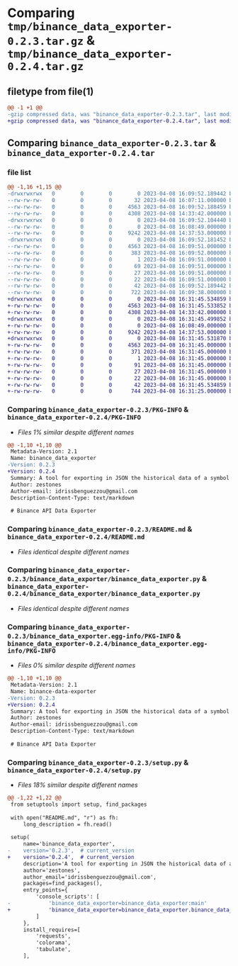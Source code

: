 # Comparing `tmp/binance_data_exporter-0.2.3.tar.gz` & `tmp/binance_data_exporter-0.2.4.tar.gz`

## filetype from file(1)

```diff
@@ -1 +1 @@
-gzip compressed data, was "binance_data_exporter-0.2.3.tar", last modified: Sat Apr  8 16:09:52 2023, max compression
+gzip compressed data, was "binance_data_exporter-0.2.4.tar", last modified: Sat Apr  8 16:31:45 2023, max compression
```

## Comparing `binance_data_exporter-0.2.3.tar` & `binance_data_exporter-0.2.4.tar`

### file list

```diff
@@ -1,16 +1,15 @@
-drwxrwxrwx   0        0        0        0 2023-04-08 16:09:52.189442 binance_data_exporter-0.2.3/
--rw-rw-rw-   0        0        0       32 2023-04-08 16:07:11.000000 binance_data_exporter-0.2.3/MANIFEST.in
--rw-rw-rw-   0        0        0     4563 2023-04-08 16:09:52.188459 binance_data_exporter-0.2.3/PKG-INFO
--rw-rw-rw-   0        0        0     4308 2023-04-08 14:33:42.000000 binance_data_exporter-0.2.3/README.md
-drwxrwxrwx   0        0        0        0 2023-04-08 16:09:52.104440 binance_data_exporter-0.2.3/binance_data_exporter/
--rw-rw-rw-   0        0        0        0 2023-04-08 16:08:49.000000 binance_data_exporter-0.2.3/binance_data_exporter/__init__.py
--rw-rw-rw-   0        0        0     9242 2023-04-08 14:37:53.000000 binance_data_exporter-0.2.3/binance_data_exporter/binance_data_exporter.py
-drwxrwxrwx   0        0        0        0 2023-04-08 16:09:52.181452 binance_data_exporter-0.2.3/binance_data_exporter.egg-info/
--rw-rw-rw-   0        0        0     4563 2023-04-08 16:09:51.000000 binance_data_exporter-0.2.3/binance_data_exporter.egg-info/PKG-INFO
--rw-rw-rw-   0        0        0      383 2023-04-08 16:09:52.000000 binance_data_exporter-0.2.3/binance_data_exporter.egg-info/SOURCES.txt
--rw-rw-rw-   0        0        0        1 2023-04-08 16:09:51.000000 binance_data_exporter-0.2.3/binance_data_exporter.egg-info/dependency_links.txt
--rw-rw-rw-   0        0        0       69 2023-04-08 16:09:51.000000 binance_data_exporter-0.2.3/binance_data_exporter.egg-info/entry_points.txt
--rw-rw-rw-   0        0        0       27 2023-04-08 16:09:51.000000 binance_data_exporter-0.2.3/binance_data_exporter.egg-info/requires.txt
--rw-rw-rw-   0        0        0       22 2023-04-08 16:09:51.000000 binance_data_exporter-0.2.3/binance_data_exporter.egg-info/top_level.txt
--rw-rw-rw-   0        0        0       42 2023-04-08 16:09:52.189442 binance_data_exporter-0.2.3/setup.cfg
--rw-rw-rw-   0        0        0      722 2023-04-08 16:09:38.000000 binance_data_exporter-0.2.3/setup.py
+drwxrwxrwx   0        0        0        0 2023-04-08 16:31:45.534859 binance_data_exporter-0.2.4/
+-rw-rw-rw-   0        0        0     4563 2023-04-08 16:31:45.533852 binance_data_exporter-0.2.4/PKG-INFO
+-rw-rw-rw-   0        0        0     4308 2023-04-08 14:33:42.000000 binance_data_exporter-0.2.4/README.md
+drwxrwxrwx   0        0        0        0 2023-04-08 16:31:45.499852 binance_data_exporter-0.2.4/binance_data_exporter/
+-rw-rw-rw-   0        0        0        0 2023-04-08 16:08:49.000000 binance_data_exporter-0.2.4/binance_data_exporter/__init__.py
+-rw-rw-rw-   0        0        0     9242 2023-04-08 14:37:53.000000 binance_data_exporter-0.2.4/binance_data_exporter/binance_data_exporter.py
+drwxrwxrwx   0        0        0        0 2023-04-08 16:31:45.531870 binance_data_exporter-0.2.4/binance_data_exporter.egg-info/
+-rw-rw-rw-   0        0        0     4563 2023-04-08 16:31:45.000000 binance_data_exporter-0.2.4/binance_data_exporter.egg-info/PKG-INFO
+-rw-rw-rw-   0        0        0      371 2023-04-08 16:31:45.000000 binance_data_exporter-0.2.4/binance_data_exporter.egg-info/SOURCES.txt
+-rw-rw-rw-   0        0        0        1 2023-04-08 16:31:45.000000 binance_data_exporter-0.2.4/binance_data_exporter.egg-info/dependency_links.txt
+-rw-rw-rw-   0        0        0       91 2023-04-08 16:31:45.000000 binance_data_exporter-0.2.4/binance_data_exporter.egg-info/entry_points.txt
+-rw-rw-rw-   0        0        0       27 2023-04-08 16:31:45.000000 binance_data_exporter-0.2.4/binance_data_exporter.egg-info/requires.txt
+-rw-rw-rw-   0        0        0       22 2023-04-08 16:31:45.000000 binance_data_exporter-0.2.4/binance_data_exporter.egg-info/top_level.txt
+-rw-rw-rw-   0        0        0       42 2023-04-08 16:31:45.534859 binance_data_exporter-0.2.4/setup.cfg
+-rw-rw-rw-   0        0        0      744 2023-04-08 16:31:25.000000 binance_data_exporter-0.2.4/setup.py
```

### Comparing `binance_data_exporter-0.2.3/PKG-INFO` & `binance_data_exporter-0.2.4/PKG-INFO`

 * *Files 1% similar despite different names*

```diff
@@ -1,10 +1,10 @@
 Metadata-Version: 2.1
 Name: binance_data_exporter
-Version: 0.2.3
+Version: 0.2.4
 Summary: A tool for exporting in JSON the historical data of a symbol from Binance
 Author: zestones
 Author-email: idrissbenguezzou@gmail.com
 Description-Content-Type: text/markdown
 
 # Binance API Data Exporter
```

### Comparing `binance_data_exporter-0.2.3/README.md` & `binance_data_exporter-0.2.4/README.md`

 * *Files identical despite different names*

### Comparing `binance_data_exporter-0.2.3/binance_data_exporter/binance_data_exporter.py` & `binance_data_exporter-0.2.4/binance_data_exporter/binance_data_exporter.py`

 * *Files identical despite different names*

### Comparing `binance_data_exporter-0.2.3/binance_data_exporter.egg-info/PKG-INFO` & `binance_data_exporter-0.2.4/binance_data_exporter.egg-info/PKG-INFO`

 * *Files 0% similar despite different names*

```diff
@@ -1,10 +1,10 @@
 Metadata-Version: 2.1
 Name: binance-data-exporter
-Version: 0.2.3
+Version: 0.2.4
 Summary: A tool for exporting in JSON the historical data of a symbol from Binance
 Author: zestones
 Author-email: idrissbenguezzou@gmail.com
 Description-Content-Type: text/markdown
 
 # Binance API Data Exporter
```

### Comparing `binance_data_exporter-0.2.3/setup.py` & `binance_data_exporter-0.2.4/setup.py`

 * *Files 18% similar despite different names*

```diff
@@ -1,22 +1,22 @@
 from setuptools import setup, find_packages
 
 with open("README.md", "r") as fh:
     long_description = fh.read()
 
 setup(
     name='binance_data_exporter',
-    version='0.2.3',  # current_version
+    version='0.2.4',  # current_version
     description='A tool for exporting in JSON the historical data of a symbol from Binance',
     author='zestones',
     author_email='idrissbenguezzou@gmail.com',
     packages=find_packages(),
     entry_points={
         'console_scripts': [
-            'binance_data_exporter=binance_data_exporter:main'
+            'binance_data_exporter=binance_data_exporter.binance_data_exporter:main'
         ]
     },
     install_requires=[
         'requests',
         'colorama',
         'tabulate',
     ],
```


